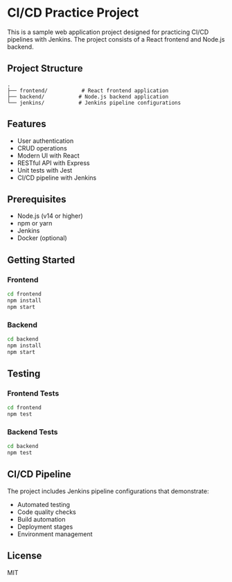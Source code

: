 # CI/CD Practice Project

This is a sample web application project designed for practicing CI/CD pipelines with Jenkins. The project consists of a React frontend and Node.js backend.

## Project Structure

```
.
├── frontend/           # React frontend application
├── backend/           # Node.js backend application
└── jenkins/           # Jenkins pipeline configurations
```

## Features

- User authentication
- CRUD operations
- Modern UI with React
- RESTful API with Express
- Unit tests with Jest
- CI/CD pipeline with Jenkins

## Prerequisites

- Node.js (v14 or higher)
- npm or yarn
- Jenkins
- Docker (optional)

## Getting Started

### Frontend

```bash
cd frontend
npm install
npm start
```

### Backend

```bash
cd backend
npm install
npm start
```

## Testing

### Frontend Tests

```bash
cd frontend
npm test
```

### Backend Tests

```bash
cd backend
npm test
```

## CI/CD Pipeline

The project includes Jenkins pipeline configurations that demonstrate:
- Automated testing
- Code quality checks
- Build automation
- Deployment stages
- Environment management

## License

MIT 